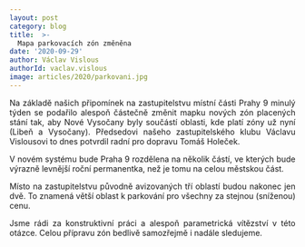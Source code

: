 ```yaml
---
layout: post
category: blog
title:  >-
  Mapa parkovacích zón změněna
date: '2020-09-29'
author: Václav Vislous
authorId: vaclav.vislous
image: articles/2020/parkovani.jpg
---
```

<p style='text-align: justify;'>
Na základě našich připomínek na zastupitelstvu místní části Prahy 9 minulý týden se podařilo alespoň částečně změnit mapku nových zón placených stání tak, aby Nové Vysočany byly součástí oblasti, kde platí zóny už nyní (Libeň a Vysočany). Předsedovi našeho zastupitelského klubu Václavu Vislousovi to dnes potvrdil radní pro dopravu Tomáš Holeček.</p>

<p style='text-align: justify;'>
V novém systému bude Praha 9 rozdělena na několik částí, ve kterých bude výrazně levnější roční permanentka, než je tomu na celou městskou část.</p>

<p style='text-align: justify;'>
Místo na zastupitelstvu původně avizovaných tří oblastí budou nakonec jen dvě. To znamená větší oblast k parkování pro všechny za stejnou (sníženou) cenu. </p>

<p style='text-align: justify;'>
Jsme rádi za konstruktivní práci a alespoň parametrická vítězství v této otázce. Celou přípravu zón bedlivě samozřejmě i nadále sledujeme.</p>
